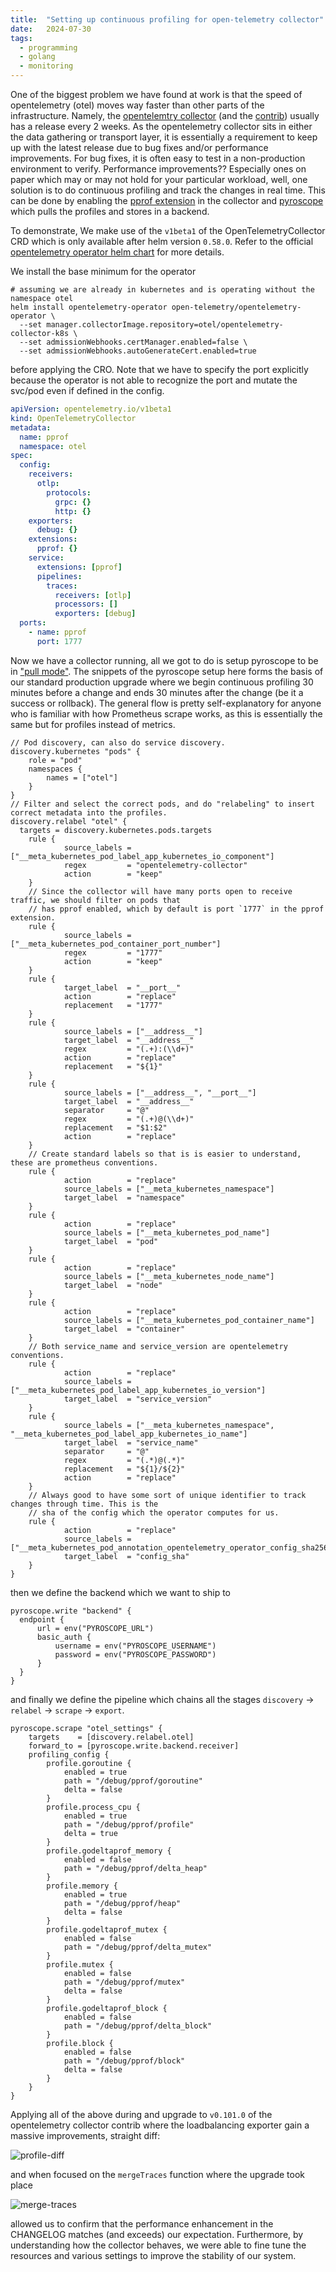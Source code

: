 ```yaml
---
title:  "Setting up continuous profiling for open-telemetry collector"
date:   2024-07-30
tags:
  - programming
  - golang
  - monitoring
---
```


One of the biggest problem we have found at work is that the speed of opentelemetry (otel) moves way faster than other parts of the infrastructure.
Namely, the [opentelemtry collector](https://github.com/open-telemetry/opentelemetry-collector) (and the [contrib](https://github.com/open-telemetry/opentelemetry-collector-contrib/tree/main)) usually has a release every 2 weeks.
As the opentelemetry collector sits in either the data gathering or transport layer, it is essentially a requirement to keep up with the latest release due to bug fixes and/or performance improvements.
For bug fixes, it is often easy to test in a non-production environment to verify.
Performance improvements?? Especially ones on paper which may or may not hold for your particular workload, well, one solution is to do continuous profiling and track the changes in real time.
This can be done by enabling the [pprof extension](https://github.com/open-telemetry/opentelemetry-collector-contrib/tree/main/extension/pprofextension) in the collector and [pyroscope](https://pyroscope.io/) which pulls the profiles and stores in a backend.

To demonstrate, We make use of the `v1beta1` of the OpenTelemetryCollector CRD which is only available after helm version `0.58.0`.
Refer to the official [opentelemetry operator helm chart](https://github.com/open-telemetry/opentelemetry-helm-charts/tree/main/charts/opentelemetry-operator) for more details.

We install the base minimum for the operator

```shell
# assuming we are already in kubernetes and is operating without the namespace otel
helm install opentelemetry-operator open-telemetry/opentelemetry-operator \
  --set manager.collectorImage.repository=otel/opentelemetry-collector-k8s \
  --set admissionWebhooks.certManager.enabled=false \
  --set admissionWebhooks.autoGenerateCert.enabled=true
```

before applying the CRO. Note that we have to specify the port explicitly because the operator is not able to recognize the port and mutate the svc/pod even if defined in the config.

```yaml
apiVersion: opentelemetry.io/v1beta1
kind: OpenTelemetryCollector
metadata:
  name: pprof
  namespace: otel
spec:
  config:
    receivers:
      otlp:
        protocols:
          grpc: {}
          http: {}
    exporters:
      debug: {}
    extensions:
      pprof: {}
    service:
      extensions: [pprof]
      pipelines:
        traces:
          receivers: [otlp]
          processors: []
          exporters: [debug]
  ports:
    - name: pprof
      port: 1777
```

Now we have a collector running, all we got to do is setup pyroscope to be in ["pull mode"](https://grafana.com/docs/pyroscope/latest/configure-client/grafana-agent/go_pull/).
The snippets of the pyroscope setup here forms the basis of our standard production upgrade where we begin continuous profiling 30 minutes before a change and ends 30 minutes after the change (be it a success or rollback).
The general flow is pretty self-explanatory for anyone who is familiar with how Prometheus scrape works, as this is essentially the same but for profiles instead of metrics.

```river
// Pod discovery, can also do service discovery.
discovery.kubernetes "pods" {
    role = "pod"
    namespaces {
        names = ["otel"]
    }
}
// Filter and select the correct pods, and do "relabeling" to insert correct metadata into the profiles.
discovery.relabel "otel" {
  targets = discovery.kubernetes.pods.targets
    rule {
            source_labels = ["__meta_kubernetes_pod_label_app_kubernetes_io_component"]
            regex         = "opentelemetry-collector"
            action        = "keep"
    }
    // Since the collector will have many ports open to receive traffic, we should filter on pods that
    // has pprof enabled, which by default is port `1777` in the pprof extension.
    rule {
            source_labels = ["__meta_kubernetes_pod_container_port_number"]
            regex         = "1777"
            action        = "keep"
    }
    rule {
            target_label  = "__port__"
            action        = "replace"
            replacement   = "1777"
    }
    rule {
            source_labels = ["__address__"]
            target_label  = "__address__"
            regex         = "(.+):(\\d+)"
            action        = "replace"
            replacement   = "${1}"
    }
    rule {
            source_labels = ["__address__", "__port__"]
            target_label  = "__address__"
            separator     = "@"
            regex         = "(.+)@(\\d+)"
            replacement   = "$1:$2"
            action        = "replace"
    }
    // Create standard labels so that is is easier to understand, these are prometheus conventions. 
    rule {
            action        = "replace"
            source_labels = ["__meta_kubernetes_namespace"]
            target_label  = "namespace"
    }
    rule {
            action        = "replace"
            source_labels = ["__meta_kubernetes_pod_name"]
            target_label  = "pod"
    }
    rule {
            action        = "replace"
            source_labels = ["__meta_kubernetes_node_name"]
            target_label  = "node"
    }
    rule {
            action        = "replace"
            source_labels = ["__meta_kubernetes_pod_container_name"]
            target_label  = "container"
    }
    // Both service_name and service_version are opentelemetry conventions.
    rule {
            action        = "replace"
            source_labels = ["__meta_kubernetes_pod_label_app_kubernetes_io_version"]
            target_label  = "service_version"
    }
    rule {
            source_labels = ["__meta_kubernetes_namespace", "__meta_kubernetes_pod_label_app_kubernetes_io_name"]
            target_label  = "service_name"
            separator     = "@"
            regex         = "(.*)@(.*)"
            replacement   = "${1}/${2}"
            action        = "replace"
    }
    // Always good to have some sort of unique identifier to track changes through time. This is the
    // sha of the config which the operator computes for us.
    rule {
            action        = "replace"
            source_labels = ["__meta_kubernetes_pod_annotation_opentelemetry_operator_config_sha256"]
            target_label  = "config_sha"
    }
}
```

then we define the backend which we want to ship to

```river
pyroscope.write "backend" {
  endpoint {
      url = env("PYROSCOPE_URL")
      basic_auth {
          username = env("PYROSCOPE_USERNAME")
          password = env("PYROSCOPE_PASSWORD")
      }
  }
}
```

and finally we define the pipeline which chains all the stages `discovery` -> `relabel` -> `scrape` -> `export`.

```river
pyroscope.scrape "otel_settings" {
    targets    = [discovery.relabel.otel]
    forward_to = [pyroscope.write.backend.receiver]
    profiling_config {
        profile.goroutine {
            enabled = true
            path = "/debug/pprof/goroutine"
            delta = false
        }
        profile.process_cpu {
            enabled = true
            path = "/debug/pprof/profile"
            delta = true
        }
        profile.godeltaprof_memory {
            enabled = false
            path = "/debug/pprof/delta_heap"
        }
        profile.memory {
            enabled = true
            path = "/debug/pprof/heap"
            delta = false
        }
        profile.godeltaprof_mutex {
            enabled = false
            path = "/debug/pprof/delta_mutex"
        }
        profile.mutex {
            enabled = false
            path = "/debug/pprof/mutex"
            delta = false
        }
        profile.godeltaprof_block {
            enabled = false
            path = "/debug/pprof/delta_block"
        }
        profile.block {
            enabled = false
            path = "/debug/pprof/block"
            delta = false
        }
    }
}
```

Applying all of the above during and upgrade to `v0.101.0` of the opentelemetry collector contrib where the loadbalancing exporter gain a massive improvements, straight diff:

![profile-diff](/images/2024-07-30-profile-diff-101.png)

and when focused on the `mergeTraces` function where the upgrade took place

![merge-traces](/images/2024-07-30-merge-traces-diff-101.png)

allowed us to confirm that the performance enhancement in the CHANGELOG matches (and exceeds) our expectation.
Furthermore, by understanding how the collector behaves, we were able to fine tune the resources and various settings to improve the stability of our system.
